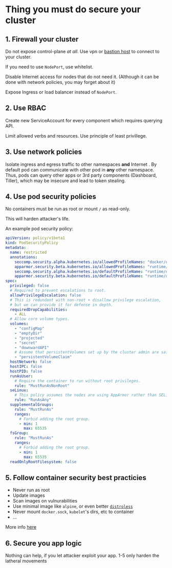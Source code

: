 # Thing you must do secure your cluster

## 1. Firewall your cluster

Do not expose control-plane _at all_. Use vpn or [bastion host](https://en.wikipedia.org/wiki/Bastion_host) to connect to your cluster.

If you need to use `NodePort`, use whitelist.

Disable Internet access for nodes that do not need it. (Although it can be done with network policies, you may forget about it)

Expose Ingress or load balancer instead of `NodePort`.

## 2. Use RBAC

Create new ServiceAccount for every component which requires querying API.

Limit allowed verbs and resources. Use principle of least privillege.

## 3. Use network policies

Isolate ingress and egress traffic to other namespaces **and** Internet . By default pod can communicate with other pod in **any** other namespace. Thus, pods can query other apps or 3rd party components (Dashboard, Tiller), which may be insecure and lead to token stealing.

## 4. Use pod security policies

No containers must be run as root or mount `/` as read-only.

This will harden attacker's life.

An example pod security policy:

```yaml
apiVersion: policy/v1beta1
kind: PodSecurityPolicy
metadata:
  name: restricted
  annotations:
    seccomp.security.alpha.kubernetes.io/allowedProfileNames: "docker/default,runtime/default"
    apparmor.security.beta.kubernetes.io/allowedProfileNames: "runtime/default"
    seccomp.security.alpha.kubernetes.io/defaultProfileName: "runtime/default"
    apparmor.security.beta.kubernetes.io/defaultProfileName: "runtime/default"
spec:
  privileged: false
  # Required to prevent escalations to root.
  allowPrivilegeEscalation: false
  # This is redundant with non-root + disallow privilege escalation,
  # but we can provide it for defense in depth.
  requiredDropCapabilities:
    - ALL
  # Allow core volume types.
  volumes:
    - "configMap"
    - "emptyDir"
    - "projected"
    - "secret"
    - "downwardAPI"
    # Assume that persistentVolumes set up by the cluster admin are safe to use.
    - "persistentVolumeClaim"
  hostNetwork: false
  hostIPC: false
  hostPID: false
  runAsUser:
    # Require the container to run without root privileges.
    rule: "MustRunAsNonRoot"
  seLinux:
    # This policy assumes the nodes are using AppArmor rather than SELinux.
    rule: "RunAsAny"
  supplementalGroups:
    rule: "MustRunAs"
    ranges:
      # Forbid adding the root group.
      - min: 1
        max: 65535
  fsGroup:
    rule: "MustRunAs"
    ranges:
      # Forbid adding the root group.
      - min: 1
        max: 65535
  readOnlyRootFilesystem: false
```

## 5. Follow container security best practicies

- Never run as root
- Update images
- Scan images on vulnurabilities
- Use minimal image like `alpine`, or even better [`distroless`](https://github.com/GoogleContainerTools/distroless)
- Never mount `docker.sock`, `kubelet`'s dirs, etc to container
- ...

More info [here](https://github.com/OWASP/CheatSheetSeries/blob/master/cheatsheets/Docker_Security_Cheat_Sheet.md)

## 6. Secure you app logic

Nothing can help, if you let attacker exploit your app. 1-5 only harden the latheral movements
